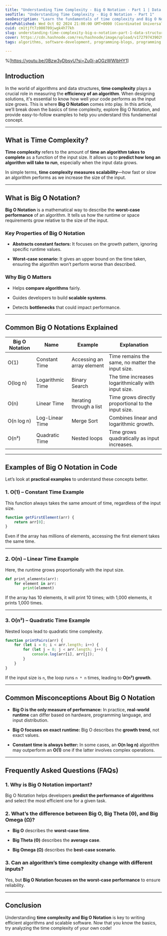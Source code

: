 ```yaml
---
title: "Understanding Time Complexity - Big O Notation - Part 1 | Data Structures and Algorithms"
seoTitle: "Understanding Time Complexity - Big O Notation - Part 1"
seoDescription: "Learn the fundamentals of time complexity and Big O Notation with practical examples in Python and JavaScript. Discover how to measure algorithm efficiency"
datePublished: Wed Oct 02 2024 21:00:00 GMT+0000 (Coordinated Universal Time)
cuid: cm1tjft7z000709jwgk4h77kh
slug: understanding-time-complexity-big-o-notation-part-1-data-structures-and-algorithms
cover: https://cdn.hashnode.com/res/hashnode/image/upload/v1727974390299/6437ee0c-58ad-453f-8527-875683625a4e.png
tags: algorithms, software-development, programming-blogs, programming, python, data-structures, software-engineering, time-complexity, big-o-notation

---
```


%[https://youtu.be/0Bzw3yDbsyU?si=Zu0j-aOGzWWlbHY1] 

## Introduction

In the world of algorithms and data structures, **time complexity** plays a crucial role in measuring the **efficiency of an algorithm**. When designing solutions, it's essential to know how well your code performs as the input size grows. This is where **Big O Notation** comes into play. In this article, we’ll break down the basics of time complexity, explore Big O Notation, and provide easy-to-follow examples to help you understand this fundamental concept.

---

## What is Time Complexity?

**Time complexity** refers to the amount of **time an algorithm takes to complete** as a function of the input size. It allows us to **predict how long an algorithm will take to run**, especially when the input data grows.

In simple terms, **time complexity measures scalability**—how fast or slow an algorithm performs as we increase the size of the input.

---

## What is Big O Notation?

**Big O Notation** is a mathematical way to describe the **worst-case performance** of an algorithm. It tells us how the runtime or space requirements grow relative to the size of the input.

### Key Properties of Big O Notation

* **Abstracts constant factors:** It focuses on the growth pattern, ignoring specific runtime values.
    
* **Worst-case scenario:** It gives an upper bound on the time taken, ensuring the algorithm won’t perform worse than described.
    

### Why Big O Matters

* Helps **compare algorithms** fairly.
    
* Guides developers to build **scalable systems**.
    
* Detects **bottlenecks** that could impact performance.
    

---

## Common Big O Notations Explained

| **Big O Notation** | **Name** | **Example** | **Explanation** |
| --- | --- | --- | --- |
| O(1) | Constant Time | Accessing an array element | Time remains the same, no matter the input size. |
| O(log n) | Logarithmic Time | Binary Search | The time increases logarithmically with input size. |
| O(n) | Linear Time | Iterating through a list | Time grows directly proportional to the input size. |
| O(n log n) | Log-Linear Time | Merge Sort | Combines linear and logarithmic growth. |
| O(n²) | Quadratic Time | Nested loops | Time grows quadratically as input increases. |

---

## Examples of Big O Notation in Code

Let’s look at **practical examples** to understand these concepts better.

### 1\. O(1) – Constant Time Example

This function always takes the same amount of time, regardless of the input size.

```javascript
function getFirstElement(arr) {
    return arr[0]; 
}
```

Even if the array has millions of elements, accessing the first element takes the same time.

---

### 2\. O(n) – Linear Time Example

Here, the runtime grows proportionally with the input size.

```python
def print_elements(arr):
    for element in arr:
        print(element)
```

If the array has 10 elements, it will print 10 times; with 1,000 elements, it prints 1,000 times.

---

### 3\. O(n²) – Quadratic Time Example

Nested loops lead to quadratic time complexity.

```javascript
function printPairs(arr) {
    for (let i = 0; i < arr.length; i++) {
        for (let j = 0; j < arr.length; j++) {
            console.log(arr[i], arr[j]);
        }
    }
}
```

If the input size is `n`, the loop runs `n * n` times, leading to **O(n²) growth**.

---

## Common Misconceptions About Big O Notation

* **Big O is the only measure of performance:** In practice, **real-world runtime** can differ based on hardware, programming language, and input distribution.
    
* **Big O focuses on exact runtime:** Big O describes the **growth trend**, not exact values.
    
* **Constant time is always better:** In some cases, an **O(n log n)** algorithm may outperform an **O(1)** one if the latter involves complex operations.
    

---

## Frequently Asked Questions (FAQs)

### 1\. Why is Big O Notation important?

Big O Notation helps developers **predict the performance of algorithms** and select the most efficient one for a given task.

### 2\. What’s the difference between Big O, Big Theta (Θ), and Big Omega (Ω)?

* **Big O** describes the **worst-case time**.
    
* **Big Theta (Θ)** describes the **average case**.
    
* **Big Omega (Ω)** describes the **best-case scenario**.
    

### 3\. Can an algorithm’s time complexity change with different inputs?

Yes, but **Big O Notation focuses on the worst-case performance** to ensure reliability.

---

## Conclusion

Understanding **time complexity and Big O Notation** is key to writing efficient algorithms and scalable software. Now that you know the basics, try analyzing the time complexity of your own code!